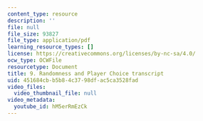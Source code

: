 ```yaml
---
content_type: resource
description: ''
file: null
file_size: 93827
file_type: application/pdf
learning_resource_types: []
license: https://creativecommons.org/licenses/by-nc-sa/4.0/
ocw_type: OCWFile
resourcetype: Document
title: 9. Randomness and Player Choice transcript
uid: 451684cb-b5b8-4c37-98df-ac5ca3528fad
video_files:
  video_thumbnail_file: null
video_metadata:
  youtube_id: hM5erRmEzCk
---
```

